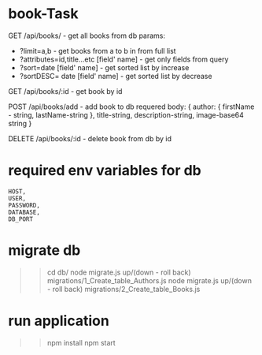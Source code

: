 # book-Task

GET /api/books/ - get all books from db 
params:
* ?limit=a,b - get books from a to b in from full list
* ?attributes=id,title...etc [field' name] - get only fields from query
* ?sort=date [field' name] - get sorted list by increase
* ?sortDESC= date [field' name] - get sorted list by decrease

GET /api/books/:id - get book by id

POST /api/books/add - add book to db 
requered body:
{ 
  author: 
    { firstName - string, 
      lastName-string 
      },
  title-string,
  description-string,
  image-base64 string 
}

DELETE /api/books/:id - delete book from db by id

# required env variables for db
    HOST,
    USER,
    PASSWORD,
    DATABASE,
    DB_PORT
    
# migrate db

>> cd db/
>> node migrate.js up/(down - roll back) migrations/1_Create_table_Authors.js
>> node migrate.js up/(down - roll back) migrations/2_Create_table_Books.js

# run application

>>npm install
>>npm start


